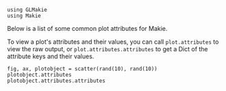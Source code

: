 ```@setup plot_attributes
using GLMakie
using Makie
```

Below is a list of some common plot attributes for Makie.

To view a plot's attributes and their values, you can call `plot.attributes` to view the raw output,
or `plot.attributes.attributes` to get a Dict of the attribute keys and their values.

```@example plot_attributes
fig, ax, plotobject = scatter(rand(10), rand(10))
plotobject.attributes
plotobject.attributes.attributes
```
